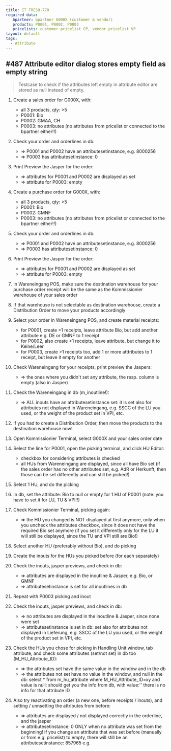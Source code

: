 ```yaml
---
title: IT FRESH-770
required data:
   bpartner: bpartner G000X (customer & vendor)
   products: P0001, P0002, P0003
   pricelists: customer pricelist CP, vendor pricelist VP   
layout: default
tags:
  - Attribute
---
```

## #487 Attribute editor dialog stores empty field as empty string

> Testcase to check if the attributes left empty in attribute editor are stored as null instead of empty.


1. Create a sales order for G000X, with:
	* all 3 products, qty: >5
	* P0001: Bio
	* P0002: GMAA, CH
	* P0003: no attributes (no attributes from pricelist or connected to the bpartner either!!)
	
1. Check your order and orderlines in db:
	* => P0001 and P0002 have an attributesetinstance, e.g. 8000256
	* => P0003 has attributesetinstance: 0
	
1. Print Preview the Jasper for the order:
	* => attributes for P0001 and P0002 are displayed as set
	* => attribute for P0003: empty
	
1. Create a purchase order for G000X, with:
	* all 3 products, qty: >5
	* P0001: Bio
	* P0002: GMNF
	* P0003: no attributes (no attributes from pricelist or connected to the bpartner either!!)
	
1. Check your order and orderlines in db:
	* => P0001 and P0002 have an attributesetinstance, e.g. 8000256
	* => P0003 has attributesetinstance: 0
		
1. Print Preview the Jasper for the order:
	* => attributes for P0001 and P0002 are displayed as set
	* => attribute for P0003: empty	
	
1. In Wareneingang POS, make sure the destination warehouse for your purchase order receipt will be the same as the Kommissionier warehouse of your sales order

1. If that warehouse is not selectable as destination warehouse, create a Distribution Order to move your products accordingly

1. Select your order in Wareneingang POS, and create material receipts:
	* for P0001, create >1 receipts, leave attribute Bio, but add another attribute e.g. DE or GMNF to 1 receipt
	* for P0002, also create >1 receipts, leave attribute, but change it to Keine/Leer
	* for P0003, create >1 receipts too, add 1 or more atttributes to 1 receipt, but leave it empty for another
	
1. Check Wareneingang for your receipts, print preview the Jaspers:
	* => the ones where you didn't set any attribute, the resp. column is empty (also in Jasper)
	
1. Check the Wareneingang in db (m_inoutline!):
	* => ALL inouts have an attributesetinstance set: it is set also for attributes not displayed in Wareneingang, e.g. SSCC of the LU you used, or the weight of the product set in VPI, etc.
	
1. If you had to create a Distribution Order, then move the products to the destination warehouse now!

1. Open Kommissionier Terminal, select G000X and your sales order date

1. Select the line for P0001, open the picking terminal, and click HU Editor:
	* checkbox for considering attributes is checked
	* all HUs from Wareneingang are displayed, since all have Bio set (if the sales order has no other attributes set, e.g. AdR or Herkunft, then those can be set differently and can still be picked!)
	
1. Select 1 HU, and do the picking

1. In db, set the attribute: Bio to null or empty for 1 HU of P0001 (note: you have to set it for LU, TU & VPI!!)

1. Check Kommissionier Terminal, picking again:
	* => the HU you changed is NOT displayed at first anymore, only when you uncheck the attributes checkbox, since it does not have the required Bio set anymore (if you set it differently only for the LU it will still be displayed, since the TU and VPI still are Bio!)

1. Select another HU (preferably without Bio), and do picking	

1. Create the inouts for the HUs you picked before (for each separately)

1. Check the inouts, jasper previews, and check in db:
	* => attributes are displayed in the inoutline & Jasper, e.g. Bio, or GMNF
	* => attributesetinstance is set for all inoutlines in db
	
1. Repeat with P0003 picking and inout

1. Check the inouts, jasper previews, and check in db:
	* => no attributes are displayed in the inoutline & Jasper, since none were set
	* => attributesetinstance is set in db: set also for attributes not displayed in Lieferung, e.g. SSCC of the LU you used, or the weight of the product set in VPI, etc.
	
1. Check the HUs you chose for picking in Handling Unit window, tab attribute, and check some attributes (set/not set) in db too (M_HU_Attribute_ID):
	* => the attributes set have the same value in the window and in the db
	* => the attributes not set have no value in the window, and null in the db:
	select * from m_hu_attribute where M_HU_Attribute_ID=xy and value is null: should get you the info from db, with value:'' there is no info for that attribute ID
	
1. Also try reactivating an order (a new one, before receipts / inouts), and setting / unnsetting the attributes from before:
	* => attributes are displayed / not displayed correctly in the orderline, and the jasper
	* => attributesetinstance: 0 ONLY when no attribute was set from the beginning! if you change an attribute that was set before (manually or from e.g. pricelist) to empty, there will still be an attributesetinstance: 857965 e.g. 